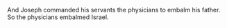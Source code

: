 And Joseph commanded his servants the physicians to embalm his father. So the physicians embalmed Israel.
